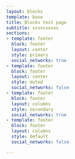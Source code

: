 ```yaml
---
layout: blocks
template: base
title: Blocks test page
subtitle: xzvxcvxvxv
sections:
- template: footer
  block: footer
  layout: center
  style: primary
  social_networks: true
- template: footer
  block: footer
  layout: center
  style: muted
  social_networks: false
- template: footer
  block: footer
  layout: columns
  style: secondary
  social_networks: true
- template: footer
  block: footer
  layout: columns
  style: default
  social_networks: false

---
```

